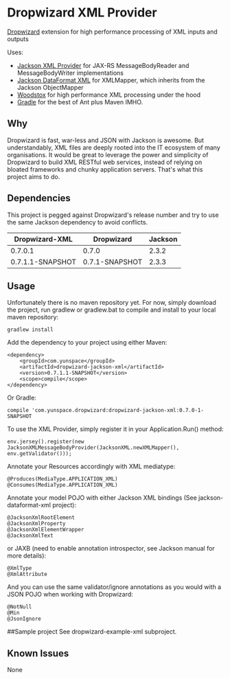 # Dropwizard XML Provider
[Dropwizard](https://github.com/dropwizard/dropwizard) extension for high performance processing of XML inputs and outputs

Uses:
* [Jackson XML Provider](https://github.com/FasterXML/jackson-jaxrs-xml-provider) for JAX-RS MessageBodyReader and MessageBodyWriter implementations
* [Jackson DataFormat XML](https://github.com/FasterXML/jackson-dataformat-xml) for XMLMapper, which inherits from the Jackson ObjectMapper
* [Woodstox](http://wiki.fasterxml.com/WoodstoxHome) for high performance XML processing under the hood
* [Gradle](http://www.gradle.org/) for the best of Ant plus Maven IMHO.

## Why
Dropwizard is fast, war-less and JSON with Jackson is awesome. But understandably, XML files are deeply rooted into the IT ecosystem of many organisations. It would be great to leverage the power and simplicity of Dropwizard to build XML RESTful web services, instead of relying on bloated frameworks and chunky application servers. That's what this project aims to do.

## Dependencies
This project is pegged against Dropwizard's release number and try to use the same Jackson dependency to avoid conflicts.

| Dropwizard-XML   | Dropwizard     | Jackson   |
| ---------------- | -------------- | --------- |
| 0.7.0.1          | 0.7.0          | 2.3.2     |
| 0.7.1.1-SNAPSHOT | 0.7.1-SNAPSHOT | 2.3.3     |


## Usage
Unfortunately there is no maven repository yet. For now, simply download the project, run gradlew or gradlew.bat to compile and install to your local maven repository:

    gradlew install

Add the dependency to your project using either Maven:

    <dependency>
        <groupId>com.yunspace</groupId>
        <artifactId>dropwizard-jackson-xml</artifactId>
        <version>0.7.1.1-SNAPSHOT</version>
        <scope>compile</scope>
    </dependency>

Or Gradle:

    compile 'com.yunspace.dropwizard:dropwizard-jackson-xml:0.7.0-1-SNAPSHOT

To use the XML Provider, simply register it in your Application.Run() method:

    env.jersey().register(new JacksonXMLMessageBodyProvider(JacksonXML.newXMLMapper(), env.getValidator()));

Annotate your Resources accordingly with XML mediatype:

    @Produces(MediaType.APPLICATION_XML)
    @Consumes(MediaType.APPLICATION_XML)

Annotate your model POJO with either Jackson XML bindings (See jackson-dataformat-xml project):

    @JacksonXmlRootElement
    @JacksonXmlProperty
    @JacksonXmlElementWrapper
    @JacksonXmlText

or JAXB (need to enable annotation introspector, see Jackson manual for more details):

    @XmlType
    @XmlAttribute

And you can use the same validator/ignore annotations as you would with a JSON POJO when working with Dropwizard:

    @NotNull
    @Min
    @JsonIgnore

##Sample project
See dropwizard-example-xml subproject.

## Known Issues
None
